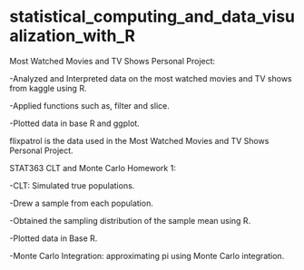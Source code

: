 # statistical_computing_and_data_visualization_with_R

Most Watched Movies and TV Shows Personal Project:

-Analyzed and Interpreted data on the most watched movies and TV shows from kaggle using R.

-Applied functions such as, filter and slice.

-Plotted data in base R and ggplot.



flixpatrol is the data used in the Most Watched Movies and TV Shows Personal Project.



STAT363 CLT and Monte Carlo Homework 1:

-CLT: Simulated true populations.

-Drew a sample from each population.

-Obtained the sampling distribution of the sample mean using R.

-Plotted data in Base R.

-Monte Carlo Integration: approximating pi using Monte Carlo integration.
